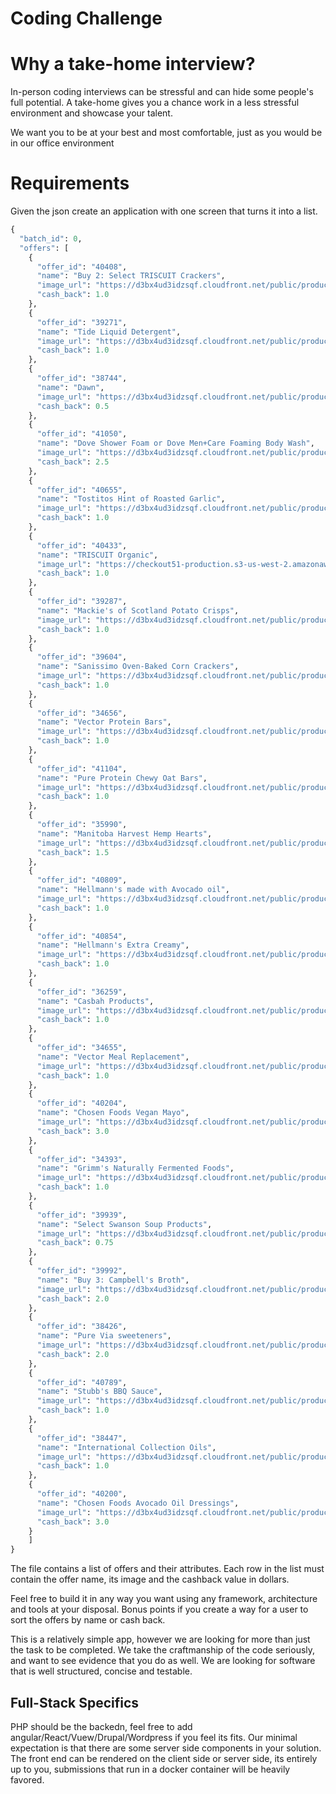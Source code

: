 # Coding Challenge

# Why a take-home interview?

In-person coding interviews can be stressful and can hide some people's full potential. A take-home gives you a chance work in a less stressful environment and showcase your talent.

We want you to be at your best and most comfortable, just as you would be in our office environment

# Requirements

Given the json create an application with one screen that turns it into a list. 
```python
{
  "batch_id": 0,
  "offers": [
    {
      "offer_id": "40408",
      "name": "Buy 2: Select TRISCUIT Crackers",
      "image_url": "https://d3bx4ud3idzsqf.cloudfront.net/public/production/6840/67561_1535141624.jpg",
      "cash_back": 1.0
    },
    {
      "offer_id": "39271",
      "name": "Tide Liquid Detergent",
      "image_url": "https://d3bx4ud3idzsqf.cloudfront.net/public/production/4902/56910_1527084051.jpg",
      "cash_back": 1.0
    },
    {
      "offer_id": "38744",
      "name": "Dawn",
      "image_url": "https://d3bx4ud3idzsqf.cloudfront.net/public/production/1795/10751_1439567381",
      "cash_back": 0.5
    },
    {
      "offer_id": "41050",
      "name": "Dove Shower Foam or Dove Men+Care Foaming Body Wash",
      "image_url": "https://d3bx4ud3idzsqf.cloudfront.net/public/production/7754/68780_1536591544.jpg",
      "cash_back": 2.5
    },
    {
      "offer_id": "40655",
      "name": "Tostitos Hint of Roasted Garlic",
      "image_url": "https://d3bx4ud3idzsqf.cloudfront.net/public/production/7600/67648_1534338838.jpg",
      "cash_back": 1.0
    },
    {
      "offer_id": "40433",
      "name": "TRISCUIT Organic",
      "image_url": "https://checkout51-production.s3-us-west-2.amazonaws.com/1534361237_16814358_ADMIN_UPLOAD67606-list.jpg",
      "cash_back": 1.0
    },
    {
      "offer_id": "39287",
      "name": "Mackie's of Scotland Potato Crisps",
      "image_url": "https://d3bx4ud3idzsqf.cloudfront.net/public/production/6923/62734_1526399532.jpg",
      "cash_back": 1.0
    },
    {
      "offer_id": "39604",
      "name": "Sanissimo Oven-Baked Corn Crackers",
      "image_url": "https://d3bx4ud3idzsqf.cloudfront.net/public/production/7348/66109_1531420737.jpg",
      "cash_back": 1.0
    },
    {
      "offer_id": "34656",
      "name": "Vector Protein Bars",
      "image_url": "https://d3bx4ud3idzsqf.cloudfront.net/public/production/4130/38880_1496766889.jpg",
      "cash_back": 1.0
    },
    {
      "offer_id": "41104",
      "name": "Pure Protein Chewy Oat Bars",
      "image_url": "https://d3bx4ud3idzsqf.cloudfront.net/public/production/6693/67452_1534514057.jpg",
      "cash_back": 1.0
    },
    {
      "offer_id": "35990",
      "name": "Manitoba Harvest Hemp Hearts",
      "image_url": "https://d3bx4ud3idzsqf.cloudfront.net/public/production/5857/54523_1513026815.jpg",
      "cash_back": 1.5
    },
    {
      "offer_id": "40809",
      "name": "Hellmann's made with Avocado oil",
      "image_url": "https://d3bx4ud3idzsqf.cloudfront.net/public/production/7414/67754_1534444028.jpg",
      "cash_back": 1.0
    },
    {
      "offer_id": "40854",
      "name": "Hellmann's Extra Creamy",
      "image_url": "https://d3bx4ud3idzsqf.cloudfront.net/public/production/7414/68416_1536067855.jpg",
      "cash_back": 1.0
    },
    {
      "offer_id": "36259",
      "name": "Casbah Products",
      "image_url": "https://d3bx4ud3idzsqf.cloudfront.net/public/production/6508/59925_1521222040.jpg",
      "cash_back": 1.0
    },
    {
      "offer_id": "34655",
      "name": "Vector Meal Replacement",
      "image_url": "https://d3bx4ud3idzsqf.cloudfront.net/public/production/5987/56389_1516908117.jpg",
      "cash_back": 1.0
    },
    {
      "offer_id": "40204",
      "name": "Chosen Foods Vegan Mayo",
      "image_url": "https://d3bx4ud3idzsqf.cloudfront.net/public/production/7527/67175_1533222675.jpg",
      "cash_back": 3.0
    },
    {
      "offer_id": "34393",
      "name": "Grimm's Naturally Fermented Foods",
      "image_url": "https://d3bx4ud3idzsqf.cloudfront.net/public/production/6102/56393_1516639373.jpg",
      "cash_back": 1.0
    },
    {
      "offer_id": "39939",
      "name": "Select Swanson Soup Products",
      "image_url": "https://d3bx4ud3idzsqf.cloudfront.net/public/production/5968/66691_1532455333.jpg",
      "cash_back": 0.75
    },
    {
      "offer_id": "39992",
      "name": "Buy 3: Campbell's Broth",
      "image_url": "https://d3bx4ud3idzsqf.cloudfront.net/public/production/7466/66793_1533061144.jpg",
      "cash_back": 2.0
    },
    {
      "offer_id": "38426",
      "name": "Pure Via sweeteners",
      "image_url": "https://d3bx4ud3idzsqf.cloudfront.net/public/production/5741/53509_1511302596.jpg",
      "cash_back": 2.0
    },
    {
      "offer_id": "40789",
      "name": "Stubb's BBQ Sauce",
      "image_url": "https://d3bx4ud3idzsqf.cloudfront.net/public/production/7690/68293_1536024660.jpg",
      "cash_back": 1.0
    },
    {
      "offer_id": "38447",
      "name": "International Collection Oils",
      "image_url": "https://d3bx4ud3idzsqf.cloudfront.net/public/production/7105/63947_1528312196.jpg",
      "cash_back": 1.0
    },
    {
      "offer_id": "40200",
      "name": "Chosen Foods Avocado Oil Dressings",
      "image_url": "https://d3bx4ud3idzsqf.cloudfront.net/public/production/7527/67168_1533221549.jpg",
      "cash_back": 3.0
    }
    ]
}
```

The file contains a list of offers and their attributes. Each row in the list must contain the offer name, its image and the cashback value in dollars. 

Feel free to build it in any way you want using any framework, architecture and tools at your disposal. Bonus points if you create a way for a user to sort the offers by name or cash back.

This is a relatively simple app, however we are looking for more than just the task to be completed. We take the craftmanship of the code seriously, and want to see evidence that you do as well.  We are looking for software that is well structured, concise and testable.


## Full-Stack Specifics
PHP should be the backedn, feel free to add angular/React/Vuew/Drupal/Wordpress if you feel its fits. Our minimal expectation is that there are some server side components in your solution.  The front end can be rendered on the client side or server side, its entirely up to you, submissions that run in a docker container will be heavily favored.



